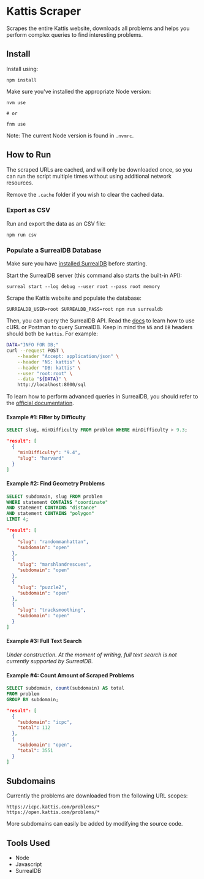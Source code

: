 # Kattis Scraper

Scrapes the entire Kattis website, downloads all problems and helps you perform complex queries to find interesting problems.

## Install

Install using:

```
npm install
```

Make sure you've installed the appropriate Node version:

```
nvm use

# or

fnm use
```

Note: The current Node version is found in `.nvmrc`.

## How to Run

The scraped URLs are cached, and will only be downloaded once, so you can run the script multiple times without using additional network resources.

Remove the `.cache` folder if you wish to clear the cached data.

### Export as CSV

Run and export the data as an CSV file:

```
npm run csv
```

### Populate a SurrealDB Database

Make sure you have [installed SurrealDB](https://surrealdb.com/docs/start/installation) before starting.

Start the SurrealDB server (this command also starts the built-in API):

```
surreal start --log debug --user root --pass root memory
```

Scrape the Kattis website and populate the database:

```
SURREALDB_USER=root SURREALDB_PASS=root npm run surrealdb
```

Then, you can query the SurrealDB API. Read the [docs](https://surrealdb.com/docs/start) to learn how to use cURL or Postman to query SurrealDB. Keep in mind the `NS` and `DB` headers should both be `kattis`. For example:

```sh
DATA="INFO FOR DB;"
curl --request POST \
	--header "Accept: application/json" \
	--header "NS: kattis" \
	--header "DB: kattis" \
	--user "root:root" \
	--data "${DATA}" \
	http://localhost:8000/sql
```

To learn how to perform advanced queries in SurrealDB, you should refer to the [official documentation](https://surrealdb.com/docs).

#### Example #1: Filter by Difficulty

```sql
SELECT slug, minDifficulty FROM problem WHERE minDifficulty > 9.3;
```

```json
"result": [
  {
    "minDifficulty": "9.4",
    "slug": "harvard"
  }
]
```

#### Example #2: Find Geometry Problems

```sql
SELECT subdomain, slug FROM problem
WHERE statement CONTAINS "coordinate"
AND statement CONTAINS "distance"
AND statement CONTAINS "polygon"
LIMIT 4;
```

```json
"result": [
  {
    "slug": "randommanhattan",
    "subdomain": "open"
  },
  {
    "slug": "marshlandrescues",
    "subdomain": "open"
  },
  {
    "slug": "puzzle2",
    "subdomain": "open"
  },
  {
    "slug": "tracksmoothing",
    "subdomain": "open"
  }
]
```

#### Example #3: Full Text Search

*Under construction. At the moment of writing, full text search is not currently supported by SurrealDB.*

#### Example #4: Count Amount of Scraped Problems

```sql
SELECT subdomain, count(subdomain) AS total
FROM problem
GROUP BY subdomain;
```

```json
"result": [
  {
    "subdomain": "icpc",
    "total": 112
  },
  {
    "subdomain": "open",
    "total": 3551
  }
]
```

## Subdomains

Currently the problems are downloaded from the following URL scopes:

```
https://icpc.kattis.com/problems/*
https://open.kattis.com/problems/*
```

More subdomains can easily be added by modifying the source code.

## Tools Used

* Node
* Javascript
* SurrealDB
